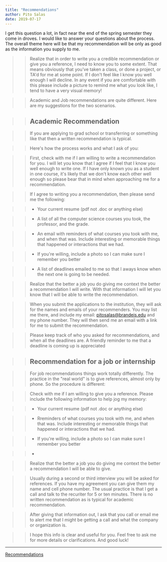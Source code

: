 ```yaml
---
title: "Recommendations"
author: Pito Salas
date: 2019-07-17
---
```


I get this question a lot, in fact near the end of the spring semester they
come in droves. I would like to answer your questions about the process. The
overall theme here will be that my recommendation will be only as good as the
information you supply to me.

>>

>> Realize that in order to write you a credible recommendation or give you a
reference, I need to know you to some extent. That means obviously that you've
taken a class, or done a project, or TA'd for me at some point. If I don't
feel like I know you well enough I will decline. In any event if you are
comfortable with this please include a picture to remind me what you look
like, I tend to have a very visual memory!

>>

>> Academic and Job recommendations are quite different. Here are my
suggestions for the two scenarios.

>>

>> ## Academic Recommendation

>>

>> If you are applying to grad school or transferring or something like that
then a written recommendation is typical.

>>

>> Here's how the process works and what I ask of you:

>>

>> First, check with me if I am willing to write a recommendation for you. I
will let you know that I agree if I feel that I know you well enough to write
one. If I have only known you as a student in one course, it's likely that we
don't know each other well enough so please bear that in mind when approaching
me for a recommendation.

>>

>> If I agree to writing you a recommendation, then please send me the
following:

>>

>>   * Your current resume (pdf not .doc or anything else)

>>   * A list of all the computer science courses you took, the professor, and
the grade.

>>   * An email with reminders of what courses you took with me, and when that
was. Include interesting or memorable things that happened or interactions
that we had.

>>   * If you're willing, include a photo so I can make sure I remember you
better

>>   * A list of deadlines emailed to me so that I aways know when the next
one is going to be needed.

>>

>>

>> Realize that the better a job you do giving me context the better a
recommendation I will write. With that information I will let you know that I
will be able to write the recommendation.

>>

>> When you submit the applications to the institution, they will ask for the
names and emails of your recommenders. You may list me there, and include my
email: pitosalas@brandeis.edu and my phone number. They will then send me an
email with a link for me to submit the recommendation.

>>

>> Please keep track of who you asked for recommendations, and when all the
deadlines are. A friendly reminder to me that a deadline is coming up is
appreciated

>>

>> ## Recommendation for a job or internship

>>

>> For job recommendations things work totally differently. The practice in
the "real world" is to give references, almost only by phone. So the procedure
is different:

>>

>> Check with me if I am willing to give you a reference. Please include the
following information to help jog my memory:

>>

>>   * Your current resume (pdf not .doc or anything else)

>>   * Rreminders of what courses you took with me, and when that was. Include
interesting or memorable things that happened or interactions that we had.

>>   * If you're willing, include a photo so I can make sure I remember you
better

>>   *

>>

>> Realize that the better a job you do giving me context the better a
recommendation I will be able to give.

>>

>> Usually during a second or third interview you will be asked for
references. If you have my agreement you can give them my name and cell phone
number. The usual practice is that I get a call and talk to the recuriter for
5 or ten minutes. There is no written recommendation as is typical for
academic recommendation.

>>

>> After giving that information out, I ask that you call or email me to alert
me that I might be getting a call and what the company or organization is.

>>

>> I hope this info is clear and useful for you. Feel free to ask me for more
details or clarifications. And good luck!


---
[Recommendations](None)
